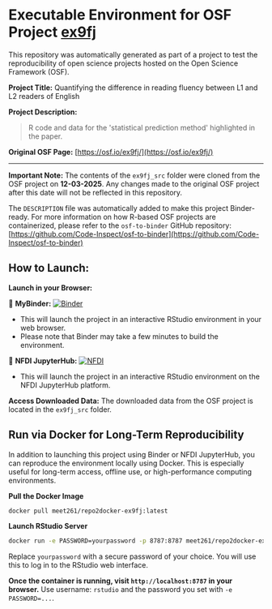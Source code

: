 # Executable Environment for OSF Project [ex9fj](https://osf.io/ex9fj/)

This repository was automatically generated as part of a project to test the reproducibility of open science projects hosted on the Open Science Framework (OSF).

**Project Title:** Quantifying the difference in reading fluency between L1 and L2 readers of English

**Project Description:**
> R code and data for the 'statistical prediction method' highlighted in the paper.

**Original OSF Page:** [https://osf.io/ex9fj/](https://osf.io/ex9fj/)

---

**Important Note:** The contents of the `ex9fj_src` folder were cloned from the OSF project on **12-03-2025**. Any changes made to the original OSF project after this date will not be reflected in this repository.

The `DESCRIPTION` file was automatically added to make this project Binder-ready. For more information on how R-based OSF projects are containerized, please refer to the `osf-to-binder` GitHub repository: [https://github.com/Code-Inspect/osf-to-binder](https://github.com/Code-Inspect/osf-to-binder)

## How to Launch:

**Launch in your Browser:**

🚀 **MyBinder:** [![Binder](https://mybinder.org/badge_logo.svg)](https://mybinder.org/v2/gh/code-inspect-binder/osf_ex9fj/HEAD?urlpath=rstudio)

   * This will launch the project in an interactive RStudio environment in your web browser.
   * Please note that Binder may take a few minutes to build the environment.

🚀 **NFDI JupyterHub:** [![NFDI](https://nfdi-jupyter.de/images/nfdi_badge.svg)](https://hub.nfdi-jupyter.de/r2d/gh/code-inspect-binder/osf_ex9fj/HEAD?urlpath=rstudio)

   * This will launch the project in an interactive RStudio environment on the NFDI JupyterHub platform.

**Access Downloaded Data:**
The downloaded data from the OSF project is located in the `ex9fj_src` folder.

## Run via Docker for Long-Term Reproducibility

In addition to launching this project using Binder or NFDI JupyterHub, you can reproduce the environment locally using Docker. This is especially useful for long-term access, offline use, or high-performance computing environments.

**Pull the Docker Image**

```bash
docker pull meet261/repo2docker-ex9fj:latest
```

**Launch RStudio Server**

```bash
docker run -e PASSWORD=yourpassword -p 8787:8787 meet261/repo2docker-ex9fj
```
Replace `yourpassword` with a secure password of your choice. You will use this to log in to the RStudio web interface.

**Once the container is running, visit `http://localhost:8787` in your browser.**
Use username: `rstudio` and the password you set with `-e PASSWORD=...`.
